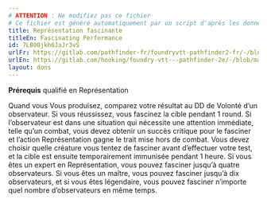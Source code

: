 ```yaml
---
# ATTENTION : Ne modifiez pas ce fichier
# Ce fichier est généré automatiquement par un script d'après les données du module Foundry VTT officiel et de sa traduction
title: Représentation fascinante
titleEn: Fascinating Performance
id: 7LB00jkh6JaJr3vS
urlFr: https://gitlab.com/pathfinder-fr/foundryvtt-pathfinder2-fr/-/blob/master/data/feats/7LB00jkh6JaJr3vS.htm
urlEn: https://gitlab.com/hooking/foundry-vtt---pathfinder-2e/-/blob/master/packs/data/feats.db/fascinating-performance.json
layout: dons
---
```

**Prérequis** qualifié en Représentation

Quand vous Vous produisez, comparez votre résultat au DD de Volonté d’un observateur. Si vous réussissez, vous fascinez la cible pendant 1 round. Si l’observateur est dans une situation qui nécessite une attention immédiate, telle qu’un combat, vous devez obtenir un succès critique pour le fasciner et l’action Représentation gagne le trait mise hors de combat. Vous devez choisir quelle créature vous tentez de fasciner avant d’effectuer votre test, et la cible est ensuite temporairement immunisée pendant 1 heure. Si vous êtes un expert en Représentation, vous pouvez fasciner jusqu’à quatre observateurs. Si vous êtes un maître, vous pouvez fasciner jusqu’à dix observateurs, et si vous êtes légendaire, vous pouvez fasciner n’importe quel nombre d’observateurs en même temps.
